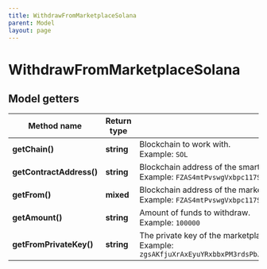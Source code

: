 ```yaml
---
title: WithdrawFromMarketplaceSolana
parent: Model
layout: page
---
```


# WithdrawFromMarketplaceSolana

## Model getters

Method name | Return type | Description | Notes
------------ | ------------- | ------------- | -------------
**getChain()** | **string** | Blockchain to work with. <br>Example: `SOL` |
**getContractAddress()** | **string** | Blockchain address of the smart contract <br>Example: `FZAS4mtPvswgVxbpc117SqfNgCDLTCtk5CoeAtt58FWU` |
**getFrom()** | **mixed** | Blockchain address of the marketplace fee recipient <br>Example: `FZAS4mtPvswgVxbpc117SqfNgCDLTCtk5CoeAtt58FWU` |
**getAmount()** | **string** | Amount of funds to withdraw. <br>Example: `100000` |
**getFromPrivateKey()** | **string** | The private key of the marketplace fee recipient <br>Example: `zgsAKfjuXrAxEyuYRxbbxPM3rdsPbJPnGreaGMbcdUApJ6wHnCqQnf9b1RNPdeZxsRMkezh4VgXQ7YrbpndGtEv` |

